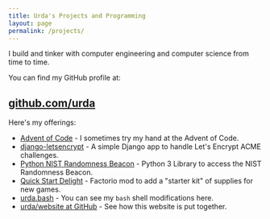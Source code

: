 ```yaml
---
title: Urda's Projects and Programming
layout: page
permalink: /projects/
---
```


I build and tinker with computer engineering and computer science from time to time.

You can find my GitHub profile at:

## [github.com/urda](https://github.com/urda)

Here's my offerings:

- [Advent of Code](https://github.com/urda/advent-of-code) - I sometimes try my hand at the Advent of Code.
- [django-letsencrypt](https://github.com/urda/django-letsencrypt) - A simple Django app to handle Let's Encrypt ACME challenges.
- [Python NIST Randomness Beacon](https://github.com/urda/nistbeacon) - Python 3 Library to access the NIST Randomness Beacon.
- [Quick Start Delight](https://github.com/urda/quick-start-delight) - Factorio mod to add a "starter kit" of supplies for new games.
- [urda.bash](https://github.com/urda/urda.bash) - You can see my `bash` shell modifications here.
- [urda/website at GitHub](https://github.com/urda/website) - See how this website is put together.
